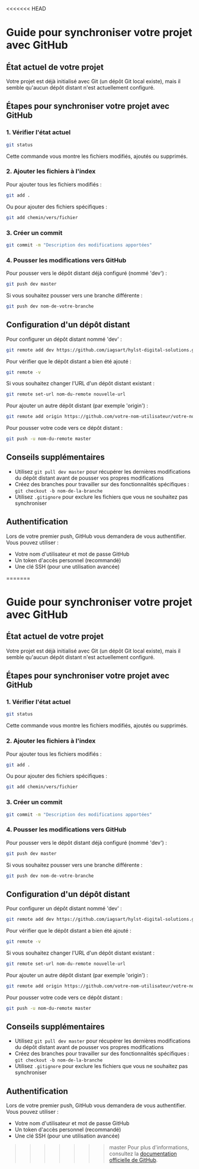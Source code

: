 <<<<<<< HEAD
# Guide pour synchroniser votre projet avec GitHub

## État actuel de votre projet

Votre projet est déjà initialisé avec Git (un dépôt Git local existe), mais il semble qu'aucun dépôt distant n'est actuellement configuré.

## Étapes pour synchroniser votre projet avec GitHub

### 1. Vérifier l'état actuel

```bash
git status
```

Cette commande vous montre les fichiers modifiés, ajoutés ou supprimés.

### 2. Ajouter les fichiers à l'index

Pour ajouter tous les fichiers modifiés :

```bash
git add .
```

Ou pour ajouter des fichiers spécifiques :

```bash
git add chemin/vers/fichier
```

### 3. Créer un commit

```bash
git commit -m "Description des modifications apportées"
```

### 4. Pousser les modifications vers GitHub

Pour pousser vers le dépôt distant déjà configuré (nommé 'dev') :

```bash
git push dev master
```

Si vous souhaitez pousser vers une branche différente :

```bash
git push dev nom-de-votre-branche
```

## Configuration d'un dépôt distant

Pour configurer un dépôt distant nommé 'dev' :

```bash
git remote add dev https://github.com/iagsart/hylst-digital-solutions.git
```

Pour vérifier que le dépôt distant a bien été ajouté :

```bash
git remote -v
```

Si vous souhaitez changer l'URL d'un dépôt distant existant :

```bash
git remote set-url nom-du-remote nouvelle-url
```

Pour ajouter un autre dépôt distant (par exemple 'origin') :

```bash
git remote add origin https://github.com/votre-nom-utilisateur/votre-nouveau-depot.git
```

Pour pousser votre code vers ce dépôt distant :

```bash
git push -u nom-du-remote master
```

## Conseils supplémentaires

- Utilisez `git pull dev master` pour récupérer les dernières modifications du dépôt distant avant de pousser vos propres modifications
- Créez des branches pour travailler sur des fonctionnalités spécifiques : `git checkout -b nom-de-la-branche`
- Utilisez `.gitignore` pour exclure les fichiers que vous ne souhaitez pas synchroniser

## Authentification

Lors de votre premier push, GitHub vous demandera de vous authentifier. Vous pouvez utiliser :

- Votre nom d'utilisateur et mot de passe GitHub
- Un token d'accès personnel (recommandé)
- Une clé SSH (pour une utilisation avancée)

=======
# Guide pour synchroniser votre projet avec GitHub

## État actuel de votre projet

Votre projet est déjà initialisé avec Git (un dépôt Git local existe), mais il semble qu'aucun dépôt distant n'est actuellement configuré.

## Étapes pour synchroniser votre projet avec GitHub

### 1. Vérifier l'état actuel

```bash
git status
```

Cette commande vous montre les fichiers modifiés, ajoutés ou supprimés.

### 2. Ajouter les fichiers à l'index

Pour ajouter tous les fichiers modifiés :

```bash
git add .
```

Ou pour ajouter des fichiers spécifiques :

```bash
git add chemin/vers/fichier
```

### 3. Créer un commit

```bash
git commit -m "Description des modifications apportées"
```

### 4. Pousser les modifications vers GitHub

Pour pousser vers le dépôt distant déjà configuré (nommé 'dev') :

```bash
git push dev master
```

Si vous souhaitez pousser vers une branche différente :

```bash
git push dev nom-de-votre-branche
```

## Configuration d'un dépôt distant

Pour configurer un dépôt distant nommé 'dev' :

```bash
git remote add dev https://github.com/iagsart/hylst-digital-solutions.git
```

Pour vérifier que le dépôt distant a bien été ajouté :

```bash
git remote -v
```

Si vous souhaitez changer l'URL d'un dépôt distant existant :

```bash
git remote set-url nom-du-remote nouvelle-url
```

Pour ajouter un autre dépôt distant (par exemple 'origin') :

```bash
git remote add origin https://github.com/votre-nom-utilisateur/votre-nouveau-depot.git
```

Pour pousser votre code vers ce dépôt distant :

```bash
git push -u nom-du-remote master
```

## Conseils supplémentaires

- Utilisez `git pull dev master` pour récupérer les dernières modifications du dépôt distant avant de pousser vos propres modifications
- Créez des branches pour travailler sur des fonctionnalités spécifiques : `git checkout -b nom-de-la-branche`
- Utilisez `.gitignore` pour exclure les fichiers que vous ne souhaitez pas synchroniser

## Authentification

Lors de votre premier push, GitHub vous demandera de vous authentifier. Vous pouvez utiliser :

- Votre nom d'utilisateur et mot de passe GitHub
- Un token d'accès personnel (recommandé)
- Une clé SSH (pour une utilisation avancée)

>>>>>>> master
Pour plus d'informations, consultez la [documentation officielle de GitHub](https://docs.github.com/fr).